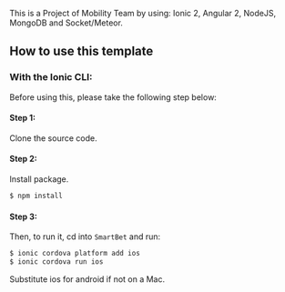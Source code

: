 This is a Project of Mobility Team by using: Ionic 2, Angular 2, NodeJS, MongoDB and Socket/Meteor.

## How to use this template

### With the Ionic CLI:

Before using this, please take the following step below:

#### Step 1:
Clone the source code.

#### Step 2:
Install package.
```bash
$ npm install
```

#### Step 3:
Then, to run it, cd into `SmartBet` and run:

```bash
$ ionic cordova platform add ios
$ ionic cordova run ios
```

Substitute ios for android if not on a Mac.

